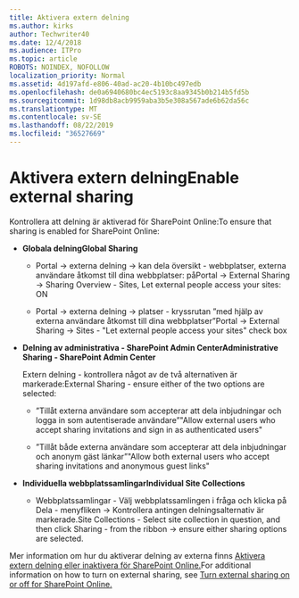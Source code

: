 ```yaml
---
title: Aktivera extern delning
ms.author: kirks
author: Techwriter40
ms.date: 12/4/2018
ms.audience: ITPro
ms.topic: article
ROBOTS: NOINDEX, NOFOLLOW
localization_priority: Normal
ms.assetid: 4d197afd-e806-40ad-ac20-4b10bc497edb
ms.openlocfilehash: de0a6940680bc4ec5193c8aa9345b0b214b5fd5b
ms.sourcegitcommit: 1d98db8acb9959aba3b5e308a567ade6b62da56c
ms.translationtype: MT
ms.contentlocale: sv-SE
ms.lasthandoff: 08/22/2019
ms.locfileid: "36527669"
---
```

# <a name="enable-external-sharing"></a><span data-ttu-id="3f06f-102">Aktivera extern delning</span><span class="sxs-lookup"><span data-stu-id="3f06f-102">Enable external sharing</span></span>

 <span data-ttu-id="3f06f-103">Kontrollera att delning är aktiverad för SharePoint Online:</span><span class="sxs-lookup"><span data-stu-id="3f06f-103">To ensure that sharing is enabled for SharePoint Online:</span></span>
  
- <span data-ttu-id="3f06f-104">**Globala delning**</span><span class="sxs-lookup"><span data-stu-id="3f06f-104">**Global Sharing**</span></span>
    
  - <span data-ttu-id="3f06f-105">Portal -\> externa delning -\> kan dela översikt - webbplatser, externa användare åtkomst till dina webbplatser: på</span><span class="sxs-lookup"><span data-stu-id="3f06f-105">Portal -\> External Sharing -\> Sharing Overview - Sites, Let external people access your sites: ON</span></span>
    
  - <span data-ttu-id="3f06f-106">Portal -\> externa delning -\> platser - kryssrutan ”med hjälp av externa användare åtkomst till dina webbplatser”</span><span class="sxs-lookup"><span data-stu-id="3f06f-106">Portal -\> External Sharing -\> Sites - "Let external people access your sites" check box</span></span>
    
- <span data-ttu-id="3f06f-107">**Delning av administrativa - SharePoint Admin Center**</span><span class="sxs-lookup"><span data-stu-id="3f06f-107">**Administrative Sharing - SharePoint Admin Center**</span></span>
    
    <span data-ttu-id="3f06f-108">Extern delning - kontrollera något av de två alternativen är markerade:</span><span class="sxs-lookup"><span data-stu-id="3f06f-108">External Sharing - ensure either of the two options are selected:</span></span>
    
  - <span data-ttu-id="3f06f-109">”Tillåt externa användare som accepterar att dela inbjudningar och logga in som autentiserade användare”</span><span class="sxs-lookup"><span data-stu-id="3f06f-109">"Allow external users who accept sharing invitations and sign in as authenticated users"</span></span>
    
  - <span data-ttu-id="3f06f-110">”Tillåt både externa användare som accepterar att dela inbjudningar och anonym gäst länkar”</span><span class="sxs-lookup"><span data-stu-id="3f06f-110">"Allow both external users who accept sharing invitations and anonymous guest links"</span></span>
    
- <span data-ttu-id="3f06f-111">**Individuella webbplatssamlingar**</span><span class="sxs-lookup"><span data-stu-id="3f06f-111">**Individual Site Collections**</span></span>
    
  - <span data-ttu-id="3f06f-112">Webbplatssamlingar - Välj webbplatssamlingen i fråga och klicka på Dela - menyfliken -\> Kontrollera antingen delningsalternativ är markerade.</span><span class="sxs-lookup"><span data-stu-id="3f06f-112">Site Collections - Select site collection in question, and then click Sharing - from the ribbon -\> ensure either sharing options are selected.</span></span>
    
<span data-ttu-id="3f06f-113">Mer information om hur du aktiverar delning av externa finns [Aktivera extern delning eller inaktivera för SharePoint Online.](https://go.microsoft.com/fwlink/?linkid=2047681&amp;clcid=0x409)</span><span class="sxs-lookup"><span data-stu-id="3f06f-113">For additional information on how to turn on external sharing, see [Turn external sharing on or off for SharePoint Online.](https://go.microsoft.com/fwlink/?linkid=2047681&amp;clcid=0x409)</span></span>
  

